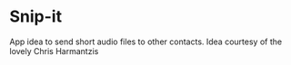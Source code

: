 # Snip-it
App idea to send short audio files to other contacts. Idea courtesy of the lovely Chris Harmantzis
